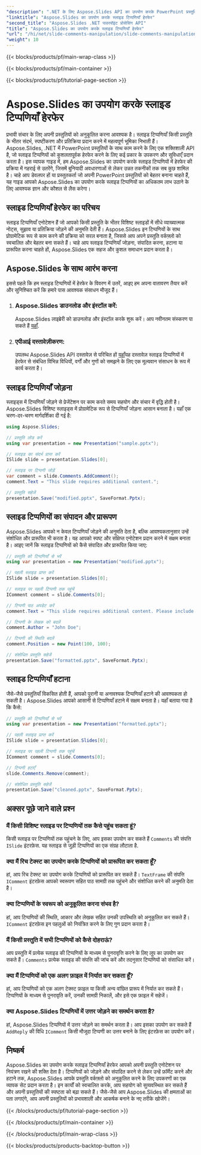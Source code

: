 ```yaml
---
"description": ".NET के लिए Aspose.Slides API का उपयोग करके PowerPoint प्रस्तुतियों में स्लाइड टिप्पणियों में हेरफेर करना सीखें। स्लाइड टिप्पणियों को जोड़ने, संपादित करने और प्रारूपित करने के लिए चरण-दर-चरण मार्गदर्शिकाएँ और स्रोत कोड उदाहरण देखें।"
"linktitle": "Aspose.Slides का उपयोग करके स्लाइड टिप्पणियाँ हेरफेर"
"second_title": "Aspose.Slides .NET पावरपॉइंट प्रोसेसिंग API"
"title": "Aspose.Slides का उपयोग करके स्लाइड टिप्पणियाँ हेरफेर"
"url": "/hi/net/slide-comments-manipulation/slide-comments-manipulation/"
"weight": 10
---
```


{{< blocks/products/pf/main-wrap-class >}}

{{< blocks/products/pf/main-container >}}

{{< blocks/products/pf/tutorial-page-section >}}

# Aspose.Slides का उपयोग करके स्लाइड टिप्पणियाँ हेरफेर


प्रभावी संचार के लिए अपनी प्रस्तुतियों को अनुकूलित करना आवश्यक है। स्लाइड टिप्पणियाँ किसी प्रस्तुति के भीतर संदर्भ, स्पष्टीकरण और प्रतिक्रिया प्रदान करने में महत्वपूर्ण भूमिका निभाती हैं। Aspose.Slides, .NET में PowerPoint प्रस्तुतियों के साथ काम करने के लिए एक शक्तिशाली API है, जो स्लाइड टिप्पणियों को कुशलतापूर्वक हेरफेर करने के लिए कई प्रकार के उपकरण और सुविधाएँ प्रदान करता है। इस व्यापक गाइड में, हम Aspose.Slides का उपयोग करके स्लाइड टिप्पणियों में हेरफेर की प्रक्रिया में गहराई से उतरेंगे, जिसमें बुनियादी अवधारणाओं से लेकर उन्नत तकनीकों तक सब कुछ शामिल है। चाहे आप डेवलपर हों या प्रस्तुतकर्ता जो अपनी PowerPoint प्रस्तुतियों को बेहतर बनाना चाहते हैं, यह गाइड आपको Aspose.Slides का उपयोग करके स्लाइड टिप्पणियों का अधिकतम लाभ उठाने के लिए आवश्यक ज्ञान और कौशल से लैस करेगा।

## स्लाइड टिप्पणियाँ हेरफेर का परिचय

स्लाइड टिप्पणियाँ एनोटेशन हैं जो आपको किसी प्रस्तुति के भीतर विशिष्ट स्लाइडों में सीधे व्याख्यात्मक नोट्स, सुझाव या प्रतिक्रिया जोड़ने की अनुमति देती हैं। Aspose.Slides इन टिप्पणियों के साथ प्रोग्रामेटिक रूप से काम करने की प्रक्रिया को सरल बनाता है, जिससे आप अपने प्रस्तुति वर्कफ़्लो को स्वचालित और बेहतर बना सकते हैं। चाहे आप स्लाइड टिप्पणियाँ जोड़ना, संपादित करना, हटाना या प्रारूपित करना चाहते हों, Aspose.Slides एक सहज और कुशल समाधान प्रदान करता है।

## Aspose.Slides के साथ आरंभ करना

इससे पहले कि हम स्लाइड टिप्पणियों में हेरफेर के विवरण में उतरें, आइए हम अपना वातावरण तैयार करें और सुनिश्चित करें कि हमारे पास आवश्यक संसाधन मौजूद हैं।

1. ### Aspose.Slides डाउनलोड और इंस्टॉल करें: 
	Aspose.Slides लाइब्रेरी को डाउनलोड और इंस्टॉल करके शुरू करें। आप नवीनतम संस्करण पा सकते हैं [यहाँ](https://releases.aspose.com/slides/net/).

2. ### एपीआई दस्तावेज़ीकरण: 
	उपलब्ध Aspose.Slides API दस्तावेज़ से परिचित हों [यहाँ](https://reference.aspose.com/slides/net/)यह दस्तावेज़ स्लाइड टिप्पणियों में हेरफेर से संबंधित विभिन्न विधियों, वर्गों और गुणों को समझने के लिए एक मूल्यवान संसाधन के रूप में कार्य करता है।

## स्लाइड टिप्पणियाँ जोड़ना

स्लाइड्स में टिप्पणियाँ जोड़ने से प्रेजेंटेशन पर काम करते समय सहयोग और संचार में वृद्धि होती है। Aspose.Slides विशिष्ट स्लाइड्स में प्रोग्रामेटिक रूप से टिप्पणियाँ जोड़ना आसान बनाता है। यहाँ एक चरण-दर-चरण मार्गदर्शिका दी गई है:

```csharp
using Aspose.Slides;

// प्रस्तुति लोड करें
using var presentation = new Presentation("sample.pptx");

// स्लाइड का संदर्भ प्राप्त करें
ISlide slide = presentation.Slides[0];

// स्लाइड पर टिप्पणी जोड़ें
var comment = slide.Comments.AddComment();
comment.Text = "This slide requires additional content.";

// प्रस्तुति सहेजें
presentation.Save("modified.pptx", SaveFormat.Pptx);
```

## स्लाइड टिप्पणियों का संपादन और प्रारूपण

Aspose.Slides आपको न केवल टिप्पणियाँ जोड़ने की अनुमति देता है, बल्कि आवश्यकतानुसार उन्हें संशोधित और प्रारूपित भी करता है। यह आपको स्पष्ट और संक्षिप्त एनोटेशन प्रदान करने में सक्षम बनाता है। आइए जानें कि स्लाइड टिप्पणियों को कैसे संपादित और प्रारूपित किया जाए:

```csharp
// प्रस्तुति को टिप्पणियाँ से भरें
using var presentation = new Presentation("modified.pptx");

// पहली स्लाइड प्राप्त करें
ISlide slide = presentation.Slides[0];

// स्लाइड पर पहली टिप्पणी तक पहुंचें
IComment comment = slide.Comments[0];

// टिप्पणी पाठ अपडेट करें
comment.Text = "This slide requires additional content. Please include relevant statistics.";

// टिप्पणी के लेखक को बदलें
comment.Author = "John Doe";

// टिप्पणी की स्थिति बदलें
comment.Position = new Point(100, 100);

// संशोधित प्रस्तुति सहेजें
presentation.Save("formatted.pptx", SaveFormat.Pptx);
```

## स्लाइड टिप्पणियाँ हटाना

जैसे-जैसे प्रस्तुतियाँ विकसित होती हैं, आपको पुरानी या अनावश्यक टिप्पणियाँ हटाने की आवश्यकता हो सकती है। Aspose.Slides आपको आसानी से टिप्पणियाँ हटाने में सक्षम बनाता है। यहाँ बताया गया है कि कैसे:

```csharp
// प्रस्तुति को टिप्पणियाँ से भरें
using var presentation = new Presentation("formatted.pptx");

// पहली स्लाइड प्राप्त करें
ISlide slide = presentation.Slides[0];

// स्लाइड पर पहली टिप्पणी तक पहुंचें
IComment comment = slide.Comments[0];

// टिप्पणी हटाएँ
slide.Comments.Remove(comment);

// संशोधित प्रस्तुति सहेजें
presentation.Save("cleaned.pptx", SaveFormat.Pptx);
```

## अक्सर पूछे जाने वाले प्रश्न

### मैं किसी विशिष्ट स्लाइड पर टिप्पणियों तक कैसे पहुंच सकता हूं?

किसी स्लाइड पर टिप्पणियों तक पहुंचने के लिए, आप इसका उपयोग कर सकते हैं `Comments` की संपत्ति `ISlide` इंटरफ़ेस. यह स्लाइड से जुड़ी टिप्पणियों का एक संग्रह लौटाता है.

### क्या मैं रिच टेक्स्ट का उपयोग करके टिप्पणियों को प्रारूपित कर सकता हूँ?

हां, आप रिच टेक्स्ट का उपयोग करके टिप्पणियों को प्रारूपित कर सकते हैं। `TextFrame` की संपत्ति `IComment` इंटरफ़ेस आपको स्वरूपण सहित पाठ सामग्री तक पहुंचने और संशोधित करने की अनुमति देता है।

### क्या टिप्पणियों के स्वरूप को अनुकूलित करना संभव है?

हां, आप टिप्पणियों की स्थिति, आकार और लेखक सहित उनकी उपस्थिति को अनुकूलित कर सकते हैं। `IComment` इंटरफ़ेस इन पहलुओं को नियंत्रित करने के लिए गुण प्रदान करता है।

### मैं किसी प्रस्तुति में सभी टिप्पणियों को कैसे दोहराऊं?

आप प्रस्तुति में प्रत्येक स्लाइड की टिप्पणियों के माध्यम से पुनरावृत्ति करने के लिए लूप का उपयोग कर सकते हैं। `Comments` प्रत्येक स्लाइड की संपत्ति की जांच करें और तदनुसार टिप्पणियों को संसाधित करें।

### क्या मैं टिप्पणियों को एक अलग फ़ाइल में निर्यात कर सकता हूँ?

हां, आप टिप्पणियों को एक अलग टेक्स्ट फ़ाइल या किसी अन्य वांछित प्रारूप में निर्यात कर सकते हैं। टिप्पणियों के माध्यम से पुनरावृति करें, उनकी सामग्री निकालें, और इसे एक फ़ाइल में सहेजें।

### क्या Aspose.Slides टिप्पणियों में उत्तर जोड़ने का समर्थन करता है?

हां, Aspose.Slides टिप्पणियों में उत्तर जोड़ने का समर्थन करता है। आप इसका उपयोग कर सकते हैं `AddReply` की विधि `IComment` किसी मौजूदा टिप्पणी का उत्तर बनाने के लिए इंटरफ़ेस का उपयोग करें।

## निष्कर्ष

Aspose.Slides का उपयोग करके स्लाइड टिप्पणियाँ हेरफेर आपको अपनी प्रस्तुति एनोटेशन पर नियंत्रण रखने की शक्ति देता है। टिप्पणियों को जोड़ने और संपादित करने से लेकर उन्हें फ़ॉर्मेट करने और हटाने तक, Aspose.Slides आपके प्रस्तुति वर्कफ़्लो को अनुकूलित करने के लिए उपकरणों का एक व्यापक सेट प्रदान करता है। इन कार्यों को स्वचालित करके, आप सहयोग को सुव्यवस्थित कर सकते हैं और अपनी प्रस्तुतियों की स्पष्टता को बढ़ा सकते हैं। जैसे-जैसे आप Aspose.Slides की क्षमताओं का पता लगाएंगे, आप अपनी प्रस्तुतियों को प्रभावशाली और आकर्षक बनाने के नए तरीके खोजेंगे।

{{< /blocks/products/pf/tutorial-page-section >}}

{{< /blocks/products/pf/main-container >}}

{{< /blocks/products/pf/main-wrap-class >}}

{{< blocks/products/products-backtop-button >}}